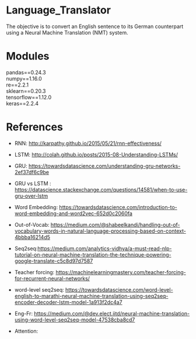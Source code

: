 # Language_Translator

The objective is to convert an English sentence to its German counterpart using a Neural Machine Translation (NMT) system.

# Modules

pandas==0.24.3<br>
numpy==1.16.0<br>
re==2.2.1<br>
sklearn==0.20.3<br>
tensorflow==1.12.0<br>
keras==2.2.4<br>


# References

- RNN: http://karpathy.github.io/2015/05/21/rnn-effectiveness/

- LSTM: http://colah.github.io/posts/2015-08-Understanding-LSTMs/

- GRU: https://towardsdatascience.com/understanding-gru-networks-2ef37df6c9be

- GRU vs LSTM : https://datascience.stackexchange.com/questions/14581/when-to-use-gru-over-lstm

- Word Embedding: https://towardsdatascience.com/introduction-to-word-embedding-and-word2vec-652d0c2060fa

- Out-of-Vocab: https://medium.com/@shabeelkandi/handling-out-of-vocabulary-words-in-natural-language-processing-based-on-context-4bbba16214d5

- Seq2seq:https://medium.com/analytics-vidhya/a-must-read-nlp-tutorial-on-neural-machine-translation-the-technique-powering-google-translate-c5c8d97d7587

- Teacher forcing: https://machinelearningmastery.com/teacher-forcing-for-recurrent-neural-networks/

- word-level seq2seq: https://towardsdatascience.com/word-level-english-to-marathi-neural-machine-translation-using-seq2seq-encoder-decoder-lstm-model-1a913f2dc4a7

- Eng-Fr: https://medium.com/@dev.elect.iitd/neural-machine-translation-using-word-level-seq2seq-model-47538cba8cd7

- Attention: 
